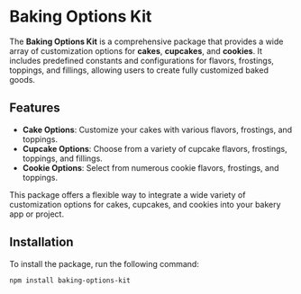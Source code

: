# Baking Options Kit

The **Baking Options Kit** is a comprehensive package that provides a wide array of customization options for **cakes**, **cupcakes**, and **cookies**. It includes predefined constants and configurations for flavors, frostings, toppings, and fillings, allowing users to create fully customized baked goods.

## Features

- **Cake Options**: Customize your cakes with various flavors, frostings, and toppings.
- **Cupcake Options**: Choose from a variety of cupcake flavors, frostings, toppings, and fillings.
- **Cookie Options**: Select from numerous cookie flavors, frostings, and toppings.

This package offers a flexible way to integrate a wide variety of customization options for cakes, cupcakes, and cookies into your bakery app or project.

## Installation

To install the package, run the following command:

```bash
npm install baking-options-kit
```
